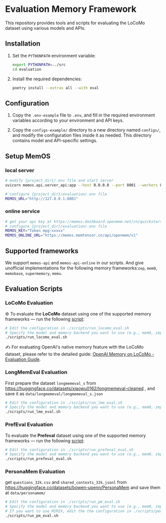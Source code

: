 # Evaluation Memory Framework

This repository provides tools and scripts for evaluating the LoCoMo dataset using various models and APIs.

## Installation

1. Set the `PYTHONPATH` environment variable:
   ```bash
   export PYTHONPATH=../src
   cd evaluation
   ```

2. Install the required dependencies:
   ```bash
   poetry install --extras all --with eval
   ```

## Configuration

1. Copy the `.env-example` file to `.env`, and fill in the required environment variables according to your environment and API keys.

2. Copy the `configs-example/` directory to a new directory named `configs/`, and modify the configuration files inside it as needed. This directory contains model and API-specific settings.

## Setup MemOS
### local server
```bash
# modify {project_dir}/.env file and start server
uvicorn memos.api.server_api:app --host 0.0.0.0 --port 8001 --workers 8

# configure {project_dir}/evaluation/.env file
MEMOS_URL="http://127.0.0.1:8001"
```
### online service
```bash
# get your api key at https://memos-dashboard.openmem.net/cn/quickstart/
# configure {project_dir}/evaluation/.env file
MEMOS_KEY="Token mpg-xxxxx"
MEMOS_ONLINE_URL="https://memos.memtensor.cn/api/openmem/v1"

```

## Supported frameworks
We support `memos-api` and `memos-api-online` in our scripts.
And give unofficial implementations for the following memory frameworks:`zep`, `mem0`, `memobase`, `supermemory`, `memu`.


## Evaluation Scripts

### LoCoMo Evaluation
⚙️ To evaluate the **LoCoMo** dataset using one of the supported memory frameworks — run the following [script](./scripts/run_locomo_eval.sh):

```bash
# Edit the configuration in ./scripts/run_locomo_eval.sh
# Specify the model and memory backend you want to use (e.g., mem0, zep, etc.)
./scripts/run_locomo_eval.sh
```

✍️ For evaluating OpenAI's native memory feature with the LoCoMo dataset, please refer to the detailed guide: [OpenAI Memory on LoCoMo - Evaluation Guide](./scripts/locomo/openai_memory_locomo_eval_guide.md).

### LongMemEval Evaluation
First prepare the dataset `longmemeval_s` from https://huggingface.co/datasets/xiaowu0162/longmemeval-cleaned
, and save it as `data/longmemeval/longmemeval_s.json`

```bash
# Edit the configuration in ./scripts/run_lme_eval.sh
# Specify the model and memory backend you want to use (e.g., mem0, zep, etc.)
./scripts/run_lme_eval.sh
```

### PrefEval Evaluation
To evaluate the **Prefeval** dataset using one of the supported memory frameworks — run the following [script](./scripts/run_prefeval_eval.sh):

```bash
# Edit the configuration in ./scripts/run_prefeval_eval.sh
# Specify the model and memory backend you want to use (e.g., mem0, zep, etc.)
./scripts/run_prefeval_eval.sh
```

### PersonaMem Evaluation
get `questions_32k.csv` and `shared_contexts_32k.jsonl` from https://huggingface.co/datasets/bowen-upenn/PersonaMem and save them at `data/personamem/`
```bash
# Edit the configuration in ./scripts/run_pm_eval.sh
# Specify the model and memory backend you want to use (e.g., mem0, zep, etc.)
# If you want to use MIRIX, edit the the configuration in ./scripts/personamem/config.yaml
./scripts/run_pm_eval.sh
```
